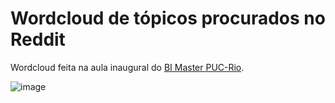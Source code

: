 # Wordcloud de tópicos procurados no Reddit

Wordcloud feita na aula inaugural do [BI Master PUC-Rio](https://cce.puc-rio.br/sitecce/website/website.dll/folder?nCurso=bi-master-(traco)-business-intelligence-master-(traco)-sistemas-inteligentes-de-apoio-a-decisao-em-negocios&nInst=cce).

![image](https://user-images.githubusercontent.com/11425838/173432907-49d6364c-0017-49d6-a028-09c065a7d88d.png)

